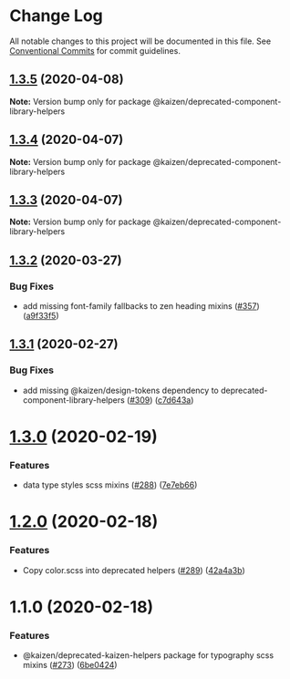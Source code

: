# Change Log

All notable changes to this project will be documented in this file.
See [Conventional Commits](https://conventionalcommits.org) for commit guidelines.

## [1.3.5](https://github.com/cultureamp/kaizen-design-system/compare/@kaizen/deprecated-component-library-helpers@1.3.4...@kaizen/deprecated-component-library-helpers@1.3.5) (2020-04-08)

**Note:** Version bump only for package @kaizen/deprecated-component-library-helpers





## [1.3.4](https://github.com/cultureamp/kaizen-design-system/compare/@kaizen/deprecated-component-library-helpers@1.3.3...@kaizen/deprecated-component-library-helpers@1.3.4) (2020-04-07)

**Note:** Version bump only for package @kaizen/deprecated-component-library-helpers





## [1.3.3](https://github.com/cultureamp/kaizen-design-system/compare/@kaizen/deprecated-component-library-helpers@1.3.2...@kaizen/deprecated-component-library-helpers@1.3.3) (2020-04-07)

**Note:** Version bump only for package @kaizen/deprecated-component-library-helpers





## [1.3.2](https://github.com/cultureamp/kaizen-design-system/compare/@kaizen/deprecated-component-library-helpers@1.3.1...@kaizen/deprecated-component-library-helpers@1.3.2) (2020-03-27)


### Bug Fixes

* add missing font-family fallbacks to zen heading mixins ([#357](https://github.com/cultureamp/kaizen-design-system/issues/357)) ([a9f33f5](https://github.com/cultureamp/kaizen-design-system/commit/a9f33f591fe9bc64e2f64ec35cf39d8922068860))





## [1.3.1](https://github.com/cultureamp/kaizen-design-system/compare/@kaizen/deprecated-component-library-helpers@1.3.0...@kaizen/deprecated-component-library-helpers@1.3.1) (2020-02-27)


### Bug Fixes

* add missing @kaizen/design-tokens dependency to deprecated-component-library-helpers ([#309](https://github.com/cultureamp/kaizen-design-system/issues/309)) ([c7d643a](https://github.com/cultureamp/kaizen-design-system/commit/c7d643a))





# [1.3.0](https://github.com/cultureamp/kaizen-design-system/compare/@kaizen/deprecated-component-library-helpers@1.2.0...@kaizen/deprecated-component-library-helpers@1.3.0) (2020-02-19)


### Features

* data type styles scss mixins ([#288](https://github.com/cultureamp/kaizen-design-system/issues/288)) ([7e7eb66](https://github.com/cultureamp/kaizen-design-system/commit/7e7eb66))





# [1.2.0](https://github.com/cultureamp/kaizen-design-system/compare/@kaizen/deprecated-component-library-helpers@1.1.0...@kaizen/deprecated-component-library-helpers@1.2.0) (2020-02-18)


### Features

* Copy color.scss into deprecated helpers ([#289](https://github.com/cultureamp/kaizen-design-system/issues/289)) ([42a4a3b](https://github.com/cultureamp/kaizen-design-system/commit/42a4a3b))





# 1.1.0 (2020-02-18)


### Features

* @kaizen/deprecated-kaizen-helpers package for typography scss mixins ([#273](https://github.com/cultureamp/kaizen-design-system/issues/273)) ([6be0424](https://github.com/cultureamp/kaizen-design-system/commit/6be0424))
